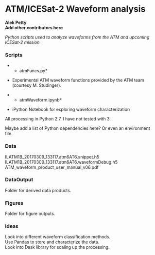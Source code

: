 # ATM/ICESat-2 Waveform analysis
**Alek Petty**   
**Add other contributors here**

*Python scripts used to analyze waveforms from the ATM and upcoming ICESat-2 mission*


### Scripts

* * atmFuncs.py*   

- Experimental ATM waveform functions provided by the ATM team (courtesy M. Studinger).

* * atmWaveform.ipynb*

- iPython Notebook for exploring waveform characterization

All processing in Python 2.7. I have not tested with 3.

Maybe add a list of Python dependencies here? Or even an environment file.

### Data

ILATM1B_20170309_133117.atm6AT6.snippet.h5    
ILATM1B_20170309_133117.atm6AT6.waveformDebug.h5    
ATM_waveform_product_user_manual_v06.pdf    

### DataOutput

Folder for derived data products.

### Figures

Folder for figure outputs.

### Ideas

Look into different waveform classification methods.     
Use Pandas to store and characterize the data.	   		
Look into Dask library for scaling up the processing.    
